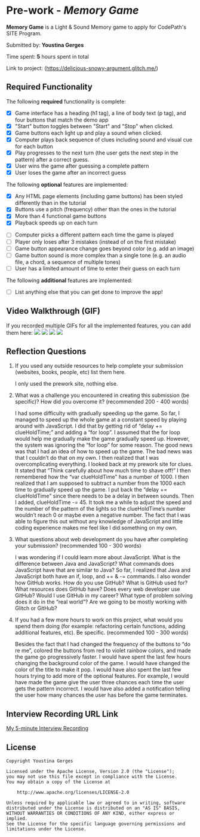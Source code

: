 # Pre-work - *Memory Game*

**Memory Game** is a Light & Sound Memory game to apply for CodePath's SITE Program. 

Submitted by: **Youstina Gerges**

Time spent: **5** hours spent in total

Link to project: (https://delicious-snowy-argument.glitch.me/)

## Required Functionality

The following **required** functionality is complete:

- [x] Game interface has a heading (h1 tag), a line of body text (p tag), and four buttons that match the demo app
- [x] "Start" button toggles between "Start" and "Stop" when clicked. 
- [x] Game buttons each light up and play a sound when clicked. 
- [x] Computer plays back sequence of clues including sound and visual cue for each button
- [x] Play progresses to the next turn (the user gets the next step in the pattern) after a correct guess. 
- [x] User wins the game after guessing a complete pattern
- [x] User loses the game after an incorrect guess

The following **optional** features are implemented:

- [x] Any HTML page elements (including game buttons) has been styled differently than in the tutorial
- [x] Buttons use a pitch (frequency) other than the ones in the tutorial
- [x] More than 4 functional game buttons
- [x] Playback speeds up on each turn
* [ ] Computer picks a different pattern each time the game is played
* [ ] Player only loses after 3 mistakes (instead of on the first mistake)
* [ ] Game button appearance change goes beyond color (e.g. add an image)
* [ ] Game button sound is more complex than a single tone (e.g. an audio file, a chord, a sequence of multiple tones)
* [ ] User has a limited amount of time to enter their guess on each turn

The following **additional** features are implemented:

- [ ] List anything else that you can get done to improve the app!

## Video Walkthrough (GIF)

If you recorded multiple GIFs for all the implemented features, you can add them here:
![](http://g.recordit.co/aenkE18Rw1.gif) 
![](http://g.recordit.co/RJOUq4n6ke.gif)
![](gif3-link-here)
![](gif4-link-here)

## Reflection Questions
1. If you used any outside resources to help complete your submission (websites, books, people, etc) list them here. 
	
	I only used the prework site, nothing else.

2. What was a challenge you encountered in creating this submission (be specific)? How did you overcome it? (recommended 200 - 400 words) 
	
	I had some difficulty with gradually speeding up the game. So far, I managed to speed up the whole game at a constant speed by playing around with JavaScript. I did that by getting rid of “delay += clueHoldTime;” and adding a “for loop”. I assumed that the for loop would help me gradually make the game gradually speed up. However, the system was ignoring the “for loop” for some reason. The good news was that I had an idea of how to speed up the game. The bad news was that I couldn’t do that on my own. I then realized that I was overcomplicating everything. I looked back at my prework site for clues. It stated that “Think carefully about how much time to shave off!” I then remembered how the “var clueHoldTime” has a number of 1000. I then realized that I am supposed to subtract a number from the 1000 each time to gradually speed up the game. I put back the “delay += clueHoldTime” since there needs to be a delay in between sounds. Then I added, clueHoldTime -= 45. It took me a while to adjust the speed and the number of the pattern of the lights so the clueHoldTime’s number wouldn’t reach 0 or maybe even a negative number. The fact that I was able to figure this out without any knowledge of JavaScript and little coding experience makes me feel like I did something on my own.  

3. What questions about web development do you have after completing your submission? (recommended 100 - 300 words) 
	
	I was wondering if I could learn more about JavaScript. What is the difference between Java and JavaScript? What commands does JavaScript have that are similar to Java? So far, I realized that Java and JavaScript both have an if, loop, and +=  & -=  commands.  I also wonder how GitHub works. How do you use GitHub? What is GitHub used for? What resources does GitHub have? Does every web developer use GitHub? Would I use GitHub in my career? What type of problem solving does it do in the “real world”? Are we going to be mostly working with Glitch or GitHub?

4. If you had a few more hours to work on this project, what would you spend them doing (for example: refactoring certain functions, adding additional features, etc). Be specific. (recommended 100 - 300 words) 
	
	Besides the fact that I had changed the frequency of the buttons to “do re me”, colored the buttons from red to violet rainbow colors, and made the game go progressively faster. I would have spent the last few hours changing the background color of the game. I would have changed the color of the title to make it pop. I would have also spent the last few hours trying to add more of the optional features. For example, I would have made the game give the user three chances each time the user gets the pattern incorrect. I would have also added a notification telling the user how many chances the user has before the game terminates.

## Interview Recording URL Link

[My 5-minute Interview Recording](your-link-here)


## License

    Copyright Youstina Gerges

    Licensed under the Apache License, Version 2.0 (the "License");
    you may not use this file except in compliance with the License.
    You may obtain a copy of the License at

        http://www.apache.org/licenses/LICENSE-2.0

    Unless required by applicable law or agreed to in writing, software
    distributed under the License is distributed on an "AS IS" BASIS,
    WITHOUT WARRANTIES OR CONDITIONS OF ANY KIND, either express or implied.
    See the License for the specific language governing permissions and
    limitations under the License.

